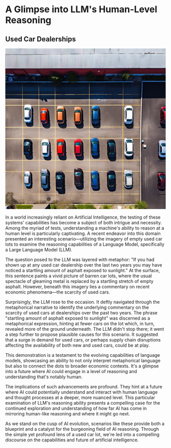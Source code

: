 # A Glimpse into LLM's Human-Level Reasoning

## Used Car Dealerships

![Empty lot of a car dealership](shahidmughal_top_view_of_a_car_dealership_with_empty_lot.jpg "Empty lot of a car dealership")

In a world increasingly reliant on Artificial Intelligence, the testing of these systems' capabilities has become a subject of both intrigue and necessity. Among the myriad of tests, understanding a machine's ability to reason at a human level is particularly captivating. A recent endeavor into this domain presented an interesting scenario—utilizing the imagery of empty used car lots to examine the reasoning capabilities of a Language Model, specifically a Large Language Model (LLM).

The question posed to the LLM was layered with metaphor: "If you had shown up at any used car dealership over the last two years you may have noticed a startling amount of asphalt exposed to sunlight." At the surface, this sentence paints a vivid picture of barren car lots, where the usual spectacle of gleaming metal is replaced by a startling stretch of empty asphalt. However, beneath this imagery lies a commentary on recent economic phenomena—the scarcity of used cars.

Surprisingly, the LLM rose to the occasion. It deftly navigated through the metaphorical narrative to identify the underlying commentary on the scarcity of used cars at dealerships over the past two years. The phrase "startling amount of asphalt exposed to sunlight" was discerned as a metaphorical expression, hinting at fewer cars on the lot which, in turn, revealed more of the ground underneath. The LLM didn't stop there; it went a step further to propose plausible causes for this scenario. It suggested that a surge in demand for used cars, or perhaps supply chain disruptions affecting the availability of both new and used cars, could be at play.

This demonstration is a testament to the evolving capabilities of language models, showcasing an ability to not only interpret metaphorical language but also to connect the dots to broader economic contexts. It's a glimpse into a future where AI could engage in a level of reasoning and understanding that's notably human.

The implications of such advancements are profound. They hint at a future where AI could potentially understand and interact with human language and thought processes at a deeper, more nuanced level. This particular examination of LLM's reasoning ability presents a compelling case for the continued exploration and understanding of how far AI has come in mirroring human-like reasoning and where it might go next.

As we stand on the cusp of AI evolution, scenarios like these provide both a blueprint and a catalyst for the burgeoning field of AI reasoning. Through the simple yet profound lens of a used car lot, we're led into a compelling discourse on the capabilities and future of artificial intelligence.
